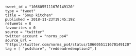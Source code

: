 ```
tweet_id = "1066055111670149120"
type = "tweet"
title = "Soup kitchen"
published = 2018-11-23T19:45:19Z
retweets = 0
favourites = 0
source = "twitter"
twitter_account = "norms_ps4"
source_url = "https://twitter.com/norms_ps4/status/1066055111670149120"
tag = [ "ps4share", "reddeadredemption2",]
```

<p class='image'><img src='https://mnf.m17s.net/2018/11/23/DstjePsXoAApWZs.jpg' alt=''></p>

